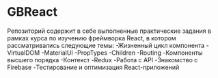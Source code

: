 # GBReact

Репозиторий содержит в себе выполненные практические задания в рамках курса по изучению фреймворка React, в котором рассматривались следующие темы:
-Жизненный цикл компонента
-VirtualDOM
-MaterialUI
-PropTypes
-Children
-Routing
-Компоненты высшего порядка
-Контекст
-Redux
-Работа с API
-Знакомство с Firebase
-Тестирование и оптимизация React-приложений
